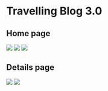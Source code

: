 # Travelling Blog 3.0

## Home page
![](screenshot1.PNG)
![](screenshot2.PNG)
![](screenshot3.PNG)

## Details page
![](screenshot4.PNG)
![](screenshot5.PNG)
